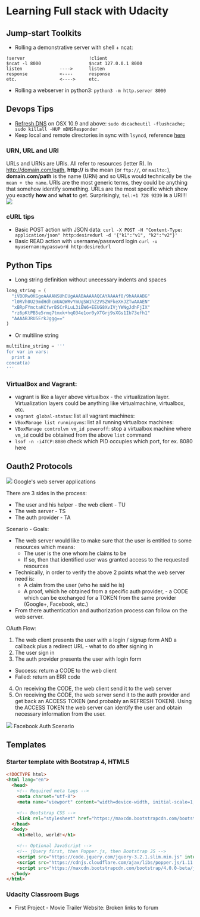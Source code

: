 # Learning Full stack with Udacity

## Jump-start Toolkits
- Rolling a demonstrative server with shell + ncat:
```shell
!server                        !client
$ncat -l 8000                  $ncat 127.0.0.1 8000
listen              ---->      listen
response            <----      response
etc.                <---->     etc.
```
- Rolling a webserver in python3:
`python3 -m http.server 8000`

## Devops Tips
- [Refresh DNS](https://superuser.com/a/346519) on OSX 10.9 and above:
`sudo dscacheutil -flushcache; sudo killall -HUP mDNSResponder`
- Keep local and remote directories in sync with `lsyncd`, reference [here](https://serverfault.com/a/485808)
### URN, URL and URI
URLs and URNs are URIs. All refer to resources (letter R). In http://domain.com/path, **http://** is the mean (or `ftp://`, or `mailto:`), **domain.com/path** is the name (URN) and so URLs would technically be `the mean + the name`. URIs are the most generic terms, they could be anything that somehow identify something. URLs are the most specific which show you exactly **how** and **what** to get. Surprisingly, `tel:+1 728 9239` **is** a URI!!!
![](https://danielmiessler.com/images/URI-vs.-URL-e1464829000786.png)
### cURL tips
- Basic POST action with JSON data:
`curl -X POST -H "Content-Type: application/json" http:desiredurl -d '{"k1":"v1", "k2":"v2"}'`
- Basic READ action with username/password login
`curl -u myusernam:mypassword http:desiredurl`

## Python Tips
- Long string definition without unecessary indents and spaces
```python
long_string = (
  "iVBORw0KGgoAAAANSUhEUgAAABAAAAAQCAYAAAAf8/9hAAAABG"
  "l0RVh0U29mdHdhcmUAQWRvYmUgSW1hZ2VSZWFkeXHJZTwAAAEN"
  "xBRpFYmctaKCfwrBSCrRLuL3iEW6+EEUG8XvIVjYWNgJdhFjIX"
  "rz6pKtPB5e5rmq7tmxk+hqO34e1or0yXTGrj9sXGs1Ib73efh1"
  "AAAABJRU5ErkJggg=="
)
```
- Or multiline string
```python
multiline_string = '''
for var in vars:
  print a
concat(a)
'''
```

### VirtualBox and Vagrant:
- vagrant is like a layer above virtualbox - the virtualization layer. Virtualization layers could be anything like virtualmachine, virtualbox, etc.
- `vagrant global-status`: list all vagrant machines:
- `VBoxManage list runningvms`: list all running virtualbox machines:
- `VBoxManage controlvm vm_id poweroff`: stop a virtualbox machine where `vm_id` could be obtained from the above `list` command
- `lsof -n -i4TCP:8080` check which PID occupies which port, for ex. 8080 here

## Oauth2 Protocols
![](https://developers.google.com/accounts/images/webflow.png)
Google's web server applications

There are 3 sides in the process:
- The user and his helper - the web client - TU
- The web server - TS
- The auth provider - TA

Scenario - Goals:
- The web server would like to make sure that the user is entitled to some resources which means:
  + The user is the one whom he claims to be
  + If so, then that identified user was granted access to the requested resources
- Technically, in order to verify the above 2 points what the web server need is:
  + A claim from the user (who he said he is)
  + A proof, which he obtained from a specific auth provider, - a CODE which can be exchanged for a TOKEN from the same provider (Google+, Facebook, etc.)
- From there authentication and authorization process can follow on the web server.

OAuth Flow:
1. The web client presents the user with a login / signup form AND a callback plus a redirect URL - what to do after signing in
2. The user sign in
3. The auth provider presents the user with login form
  - Success: return a CODE to the web client
  - Failed: return an ERR code
4. On receiving the CODE, the web client send it to the web server
5. On receiving the CODE, the web server send it to the auth provider and get back an ACCESS TOKEN (and probably an REFRESH TOKEN). Using the ACCESS TOKEN the web server can identify the user and obtain necessary information from the user.

![](https://scontent.fsgn5-4.fna.fbcdn.net/v/t39.2178-6/851584_503291546407012_1005168000_n.png?oh=b0af1d36bb8c4da5881739e7da0e371d&oe=5A409E8A)
Facebook Auth Scenario

## Templates

### Starter template with Bootstrap 4, HTML5
```html
<!DOCTYPE html>
<html lang="en">
  <head>
    <!-- Required meta tags -->
    <meta charset="utf-8">
    <meta name="viewport" content="width=device-width, initial-scale=1, shrink-to-fit=no">

    <!-- Bootstrap CSS -->
    <link rel="stylesheet" href="https://maxcdn.bootstrapcdn.com/bootstrap/4.0.0-beta/css/bootstrap.min.css" integrity="sha384-/Y6pD6FV/Vv2HJnA6t+vslU6fwYXjCFtcEpHbNJ0lyAFsXTsjBbfaDjzALeQsN6M" crossorigin="anonymous">
  </head>
  <body>
    <h1>Hello, world!</h1>

    <!-- Optional JavaScript -->
    <!-- jQuery first, then Popper.js, then Bootstrap JS -->
    <script src="https://code.jquery.com/jquery-3.2.1.slim.min.js" integrity="sha384-KJ3o2DKtIkvYIK3UENzmM7KCkRr/rE9/Qpg6aAZGJwFDMVNA/GpGFF93hXpG5KkN" crossorigin="anonymous"></script>
    <script src="https://cdnjs.cloudflare.com/ajax/libs/popper.js/1.11.0/umd/popper.min.js" integrity="sha384-b/U6ypiBEHpOf/4+1nzFpr53nxSS+GLCkfwBdFNTxtclqqenISfwAzpKaMNFNmj4" crossorigin="anonymous"></script>
    <script src="https://maxcdn.bootstrapcdn.com/bootstrap/4.0.0-beta/js/bootstrap.min.js" integrity="sha384-h0AbiXch4ZDo7tp9hKZ4TsHbi047NrKGLO3SEJAg45jXxnGIfYzk4Si90RDIqNm1" crossorigin="anonymous"></script>
  </body>
</html>
```

### Udacity Classroom Bugs
- First Project - Movie Trailer Website: Broken links to forum